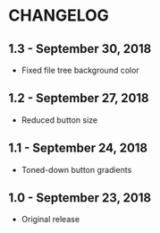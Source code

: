 # CHANGELOG

## 1.3 - September 30, 2018

- Fixed file tree background color


## 1.2 - September 27, 2018

- Reduced button size


## 1.1 - September 24, 2018

- Toned-down button gradients


## 1.0 - September 23, 2018

- Original release


